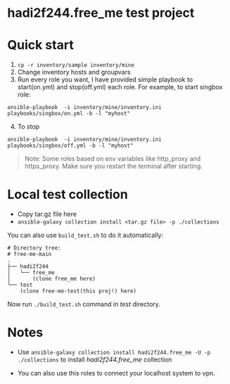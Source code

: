 # hadi2f244.free_me test project


# Quick start
1. `cp -r inventory/sample inventory/mine`
2. Change inventory hosts and groupvars
3. Run every role you want, I have provided simple playbook to start(on.yml) and stop(off.yml) each role. For example, to start singbox role:
```
ansible-playbook  -i inventory/mine/inventory.ini playbooks/singbox/on.yml -b -l "myhost"
```
4. To stop
```
ansible-playbook  -i inventory/mine/inventory.ini playbooks/singbox/off.yml -b -l "myhost"
```

> Note: Some roles based on env variables like http_proxy and https_proxy. Make sure you restart the terminal after starting.

# Local test collection
+ Copy tar.gz file here
+ `ansible-galaxy collection install <tar.gz file> -p ./collections`

You can also use `build_test.sh` to do it automatically:
```
# Directory tree:
# free-me-main
.
├── hadi2f244
│   └── free_me
│       (clone free_me here)
└── test
    (clone free-me-test(this proj!) here)
```
Now run `./build_test.sh` command in *test* directory.

# Notes

+ Use `ansible-galaxy collection install hadi2f244.free_me -U -p ./collections` to install *hadi2f244.free_me* collection

+ You can also use this roles to connect your localhost system to vpn.